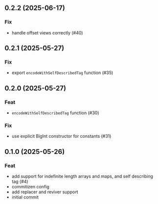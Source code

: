 ## 0.2.2 (2025-06-17)

### Fix

- handle offset views correctly (#40)

## 0.2.1 (2025-05-27)

### Fix

- export `encodeWithSelfDescribedTag` function (#35)

## 0.2.0 (2025-05-27)

### Feat

- `encodeWithSelfDescribedTag` function (#30)

### Fix

- use explicit BigInt constructor for constants (#31)

## 0.1.0 (2025-05-26)

### Feat

- add support for indefinite length arrays and maps, and self describing tag (#4)
- commitizen config
- add replacer and reviver support
- initial commit
